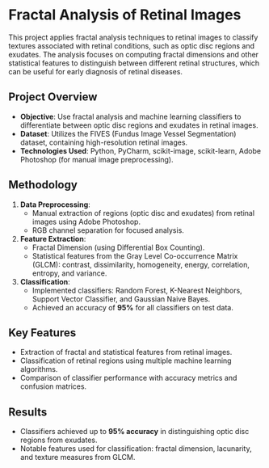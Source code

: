 # Fractal Analysis of Retinal Images

This project applies fractal analysis techniques to retinal images to classify textures associated with retinal conditions, such as optic disc regions and exudates. The analysis focuses on computing fractal dimensions and other statistical features to distinguish between different retinal structures, which can be useful for early diagnosis of retinal diseases.

##  Project Overview
- **Objective**: Use fractal analysis and machine learning classifiers to differentiate between optic disc regions and exudates in retinal images.
- **Dataset**: Utilizes the FIVES (Fundus Image Vessel Segmentation) dataset, containing high-resolution retinal images.
- **Technologies Used**: Python, PyCharm, scikit-image, scikit-learn, Adobe Photoshop (for manual image preprocessing).

##  Methodology
1. **Data Preprocessing**:
   - Manual extraction of regions (optic disc and exudates) from retinal images using Adobe Photoshop.
   - RGB channel separation for focused analysis.
2. **Feature Extraction**:
   - Fractal Dimension (using Differential Box Counting).
   - Statistical features from the Gray Level Co-occurrence Matrix (GLCM): contrast, dissimilarity, homogeneity, energy, correlation, entropy, and variance.
3. **Classification**:
   - Implemented classifiers: Random Forest, K-Nearest Neighbors, Support Vector Classifier, and Gaussian Naive Bayes.
   - Achieved an accuracy of **95%** for all classifiers on test data.

##  Key Features
- Extraction of fractal and statistical features from retinal images.
- Classification of retinal regions using multiple machine learning algorithms.
- Comparison of classifier performance with accuracy metrics and confusion matrices.

##  Results
- Classifiers achieved up to **95% accuracy** in distinguishing optic disc regions from exudates.
- Notable features used for classification: fractal dimension, lacunarity, and texture measures from GLCM.
